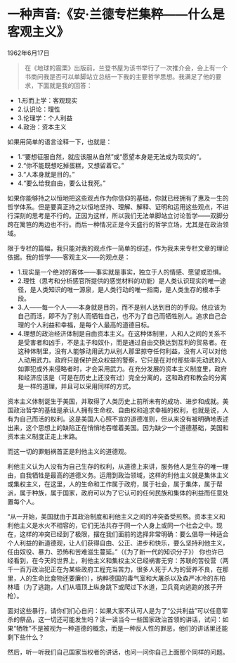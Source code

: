 # 一种声音:《安·兰德专栏集粹——什么是客观主义》

1962年6月17日

> 在《地球的震栗》出版前，兰登书屋为该书举行了一次推介会，会上有一个书商问我是否可以单脚站立总结一下我的主要哲学思想。我满足了他的要求，下面就是我的回答：
- 1.形而上学：客观现实
- 2.认识论：理性
- 3.伦理学：个人利益
- 4.政治：资本主义

如果用简单的语言诠释一下，也就是：
- 1.“要想征服自然，就应该服从自然”或“愿望本身是无法成为现实的”。
- 2.“你不能既想吃掉蛋糕，又想留着它。”
- 3.“人本身就是目的。”
- 4.“要么给我自由，要么让我死。”

如果你能够持之以恒地把这些观点作为你信仰的基础，你就已经拥有了惠及一生的哲学体系。但是要真正持之以恒地坚持、理解、解释、证明和运用这些观点，不进行深刻的思考是不行的。正因为这样，所以我们无法单脚站立讨论哲学——双脚分跨在篱笆的两边也不行。而后一种情况正是今天盛行的哲学立场，尤其是在政治领域。

限于专栏的篇幅，我只能对我的观点作一简单的综述，作为我未来专栏文章的理论依据。我的哲学——客观主义——的观点是：
- 1.现实是一个绝对的客体——事实就是事实，独立于人的情感、愿望或恐惧。
- 2.理性（思考和分析感官所提供的感觉材料的功能）是人类认识现实的唯一途径，是人类知识的唯一源泉，是人类行动的唯一指南，是人类生存的根本手段。
- 3.人——每一个人——本身就是目的，而不是别人达到目的的手段。他应该为自己而活，即不为了别人而牺牲自己，也不为了自己而牺牲别人。追求自己合理的个人利益和幸福，是每个人最高的道德目标。
- 4.理想的政治经济体制是自由资本主义。在这种体制里，人和人之间的关系不是受害者和凶手，不是主子和奴仆，而是通过自由交换达到互利的贸易者。在这种体制里，没有人能够动用武力从别人那里掠夺任何利益，没有人可以对他人动用武力。政府只是保护民众权益的警察，它只是在对付那些率先动武的人如罪犯或外来侵略者时，才会采用武力。在充分发展的资本主义制度里，政府和经济应该是（可是在历史上还没有过）完全分离的，这和政府和教会的分离是一样的道理，并且可以采用同样的方式。

资本主义体制诞生于美国，并取得了人类历史上前所未有的成功、进步和成就。美国政治哲学的基础是承认人拥有生命权、自由权和追求幸福的权利，也就是说，人有为自己而活的权利。这是美国人心照不宣的道德准则，但从来没有被明确地表述出来，这个思想上的缺陷正在悄悄地吞噬着美国。因为缺少一个道德基础，美国和资本主义制度正走上末路。

而这一切的罪魁祸首正是利他主义的道德观。

利他主义认为人没有为自己生存的权利，从道德上来讲，服务他人是生存的唯一理由，自我牺牲是最高的道德义务。运用到政治领域，这样的利他主义就是集体主义或集权主义，在这里，人的生命和工作属于政府，属于社会，属于集体，属于帮派，属于种族，属于国家，政府可以为了它认可的任何民族和集体的利益而任意处置每个人。

“从一开始，美国就由于其政治制度和利他主义之间的冲突备受煎熬。资本主义和利他主义是水火不相容的，它们无法共存于同一个人身上或同一个社会之中。现在，这样的冲突已经到了极限，摆在我们面前的选择非常明确：要么倡导一种适合个人利益的新道德观，让人们获得自由、公正、进步和快乐，要么坚持利他主义，任由奴役、暴力、恐怖和苦难滋生蔓延。”（《为了新一代的知识分子》）
你也许已经看到，在今天的世界上，利他主义和集权主义已经祸害无穷：苏联的苦役营（两千一百万政治犯正在为某些政府工程充当苦力，很多人死于人为的营养不良，在那里，人的生命比食物还要廉价），纳粹德国的毒气室和大屠杀以及森严冰冷的东柏林墙（为了逃跑，人们从墙顶上纵身跳下或爬过下水道，卫兵竟向逃跑的孩子开枪）。

面对这些暴行，请你们扪心自问：如果大家不认可人是为了“公共利益”可以任意宰杀的祭品，这一切还可能发生吗？读一读当今一些国家政治首领的讲话，试问：如果“牺牲”不是被视为一种道德的概念，而是一种反人性的罪恶，他们的讲话里还能剩下些什么？

然后，听一听我们自己国家当权者的讲话，也问一问你自己上面那个同样的问题。

